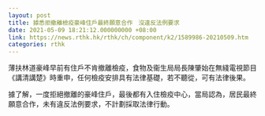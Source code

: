 ```yaml
---
layout: post
title: 據悉拒撤離檢疫豪峰住戶最終願意合作　沒違反法例要求
date: 2021-05-09 18:21:12.000000000 +08:00
link: https://news.rthk.hk/rthk/ch/component/k2/1589986-20210509.htm
categories: rthk
---
```


薄扶林道豪峰早前有住戶不肯撤離檢疫，食物及衞生局局長陳肇始在無綫電視節目《講清講楚》時重申，任何檢疫安排具有法律基礎，若不聽從，可有法律後果。

據了解，一度拒絕撤離的豪峰住戶，最後都有入住檢疫中心，當局認為，居民最終願意合作，未有違反法例要求，不計劃採取法律行動。
